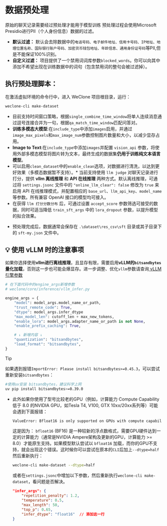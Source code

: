 # 数据预处理

原始的聊天记录需要经过预处理才能用于模型训练
预处理过程会使用Microsoft Presidio进行PII（个人身份信息）数据的过滤。

* **默认过滤：** 默认会去除数据中的`电话号码、电子邮件地址、信用卡号码、IP地址、地理位置名称、国际银行账户号码、加密货币钱包地址、年龄信息、通用身份证号码`等PII,但是不能保证100%识别。
* **自定义过滤：** 项目提供了一个禁用词词库参数`blocked_words`。你可以向其中添加不希望出现在训练数据中的词句（包含禁用词的整句会被过滤掉）。

## **执行预处理脚本：**

在激活虚拟环境的命令行中，进入 WeClone 项目根目录，运行：
```bash
weclone-cli make-dataset  
```

- 目前支持时间窗口策略，根据`single_combine_time_window`将单人连续消息通过逗号连接合并为一句，根据`qa_match_time_window`匹配问答对。
- **训练多模态大模型**:在`include_type`中添加`images`启用，并通过`image_max_pixels`和`max_image_num`参数控制图片数量和大小，以减少显存占用。
- **Image to Text**:在`include_type`中添加`images`并配置 `vision_api` 参数，将使用外部多模态模型将图片转为文本，最终生成的数据集**仍用于训练纯文本语言模型**。
- 可以启用`clean_dataset`中的`enable_clean`选项，对数据进行清洗，以达到更好效果（多模态数据暂不支持）。* 当前支持使用 `llm judge` 对聊天记录进行打分，提供 **vllm 离线推理** 和 **API 在线推理** 两种方式。默认离线推理，可通过将 `settings.jsonc` 文件中的 `"online_llm_clear": false` 修改为 `true` 来启用 API 在线推理模式，并配置相应的 `base_url`、`llm_api_key`、`model_name` 等参数。所有兼容 OpenAI 接口的模型均可接入。
- 在获得 `llm 打分分数分布` 后，可通过设置 `accept_score` 参数筛选可接受的数据，同时可适当降低 `train_sft_args` 中的 `lora_dropout` 参数，以提升模型的拟合效果。

* 预处理完成后，数据通常会保存在 `.\dataset\res_csv\sft` 目录或其子目录下的 `sft-my.json` 文件中。

  

## 💡 使用 vLLM 时的注意事项

如果你选择使用**vllm进行离线推理**，且显存有限，需要启用**vLLM的`bitsandbytes`量化加载**，否则这一步也可能会爆显存。进一步调整、优化`vllm`参数请查询[ vLLM 引擎参数 ](https://docs.vllm.com.cn/en/latest/serving/engine_args.html#engine-args)

```python
# 在下面代码中的engine_args新增参数
# weclone/core/inference/vllm_infer.py

engine_args = {
    "model": model_args.model_name_or_path,
    "trust_remote_code": True,
    "dtype": model_args.infer_dtype
    "max_model_len": cutoff_len + max_new_tokens,
    "enable_lora": model_args.adapter_name_or_path is not None,
    "enable_prefix_caching": True,

    # ↓ 新增内容 ↓
    "quantization": "bitsandbytes",
    "load_format": "bitsandbytes",
}
```
>[!TIP]
> 如果遇到报错`ImportError: Please install bitsandbytes>=0.45.3`，可以尝试重新安装`bitsandbytes`：
> ```bash
> #使用uv安装 bitsandbytes，建议科学上网
> uv pip install bitsandbytes>=0.39.0
> ```

* 此外如果你使用了型号比较老的GPU（例如，计算能力 Compute Capability 低于 8.0 的NVIDIA GPU，如Tesla T4, V100, GTX 10xx/20xx系列等）可能会遇到下面报错：

  ```bash
  ValueError: Bfloat16 is only supported on GPUs with compute capability of at least 8.0. Your xxx GPU has compute capability xx. You can use float16 instead by explicitly setting the idtype flag in CLI, for ecample: --dtype=half.
  ```

  这是因为： `bfloat16` (BF16) 是一种较新的浮点数格式，需要GPU硬件达到一定的计算能力（通常是NVIDIA Ampere架构及更新的GPU，计算能力 >= 8.0）才能原生支持。如果模型默认尝试以 `bfloat16` 加载，而你的GPU不支持，就会出现这个错误。这时候你可以尝试在原本的`CLI`后加上`--dtype=half`然后重新执行：

  ```bash
  weclone-cli make-dataset --dtype=half
  ```

  或者在`settings.jsonc`中增加以下参数，然后重新执行`weclone-cli make-dataset`，看问题是否解决。

  ```json
  "infer_args": {
      "repetition_penalty": 1.2,
      "temperature": 0.5,
      "max_length": 50,
      "top_p": 0.65,
      "infer_dtype": "float16"  // 添加这一行
  }
  ```